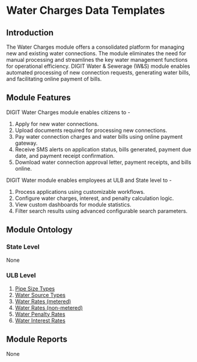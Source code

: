 # Water Charges Data Templates

## Introduction

The Water Charges module offers a consolidated platform for managing new and existing water connections. The module eliminates the need for manual processing and streamlines the key water management functions for operational efficiency. DIGIT Water & Sewerage \(W&S\) module enables automated processing of new connection requests, generating water bills, and facilitating online payment of bills.

## Module Features

DIGIT Water Charges module enables citizens to -

1. Apply for new water connections.
2. Upload documents required for processing new connections.
3. Pay water connection charges and water bills using online payment gateway.
4. Receive SMS alerts on application status, bills generated, payment due date, and payment receipt confirmation.
5. Download water connection approval letter, payment receipts, and bills online.

DIGIT Water module enables employees at ULB and State level to -

1. Process applications using customizable workflows.
2. Configure water charges, interest, and penalty calculation logic.
3. View custom dashboards for module statistics.
4. Filter search results using advanced configurable search parameters.

## Module Ontology

### State Level

None

### ULB Level

1. [Pipe Size Types](pipe-size-types.md)
2. [Water Source Types](water-source-types.md)
3. [Water Rates \(metered\)](water-rates-metered.md)
4. [Water Rates \(non-metered\)](water-rates-non-metered.md)
5. [Water Penalty Rates](water-penalty-rates.md)
6. [Water Interest Rates](water-interest-rates.md)

## Module Reports

None

